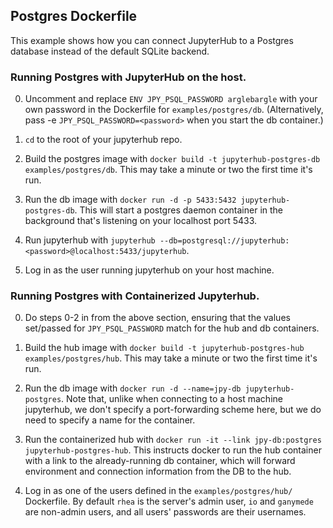 ## Postgres Dockerfile

This example shows how you can connect JupyterHub to a Postgres database
instead of the default SQLite backend.

### Running Postgres with JupyterHub on the host.
0. Uncomment and replace `ENV JPY_PSQL_PASSWORD arglebargle` with your own
   password in the Dockerfile for `examples/postgres/db`. (Alternatively, pass
   -e `JPY_PSQL_PASSWORD=<password>` when you start the db container.)

1. `cd` to the root of your jupyterhub repo.

2. Build the postgres image with `docker build -t jupyterhub-postgres-db
   examples/postgres/db`.  This may take a minute or two the first time it's
   run.

3. Run the db image with `docker run -d -p 5433:5432 jupyterhub-postgres-db`.
   This will start a postgres daemon container in the background that's
   listening on your localhost port 5433.

4. Run jupyterhub with
   `jupyterhub --db=postgresql://jupyterhub:<password>@localhost:5433/jupyterhub`.

5. Log in as the user running jupyterhub on your host machine.

### Running Postgres with Containerized Jupyterhub.
0. Do steps 0-2 in from the above section, ensuring that the values set/passed
   for `JPY_PSQL_PASSWORD` match for the hub and db containers.

1. Build the hub image with `docker build -t jupyterhub-postgres-hub
   examples/postgres/hub`.  This may take a minute or two the first time it's
   run.

2. Run the db image with `docker run -d --name=jpy-db
   jupyterhub-postgres`. Note that, unlike when connecting to a host machine
   jupyterhub, we don't specify a port-forwarding scheme here, but we do need
   to specify a name for the container.

3. Run the containerized hub with `docker run -it --link jpy-db:postgres
   jupyterhub-postgres-hub`.  This instructs docker to run the hub container
   with a link to the already-running db container, which will forward
   environment and connection information from the DB to the hub.

4. Log in as one of the users defined in the `examples/postgres/hub/`
   Dockerfile.  By default `rhea` is the server's admin user, `io` and
   `ganymede` are non-admin users, and all users' passwords are their
   usernames.
